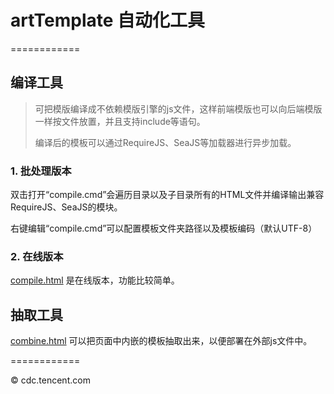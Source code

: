 # artTemplate 自动化工具
============

## 编译工具

> 可把模版编译成不依赖模版引擎的js文件，这样前端模版也可以向后端模版一样按文件放置，并且支持include等语句。
> 
> 编译后的模板可以通过RequireJS、SeaJS等加载器进行异步加载。

### 1. 批处理版本

双击打开“compile.cmd”会遍历目录以及子目录所有的HTML文件并编译输出兼容RequireJS、SeaJS的模块。

右键编辑“compile.cmd”可以配置模板文件夹路径以及模板编码（默认UTF-8）

### 2. 在线版本

[compile.html](http://aui.github.com/artTemplate/tools/compile.html) 是在线版本，功能比较简单。

## 抽取工具

[combine.html](http://aui.github.com/artTemplate/tools/combine.html) 可以把页面中内嵌的模板抽取出来，以便部署在外部js文件中。

============

© cdc.tencent.com
